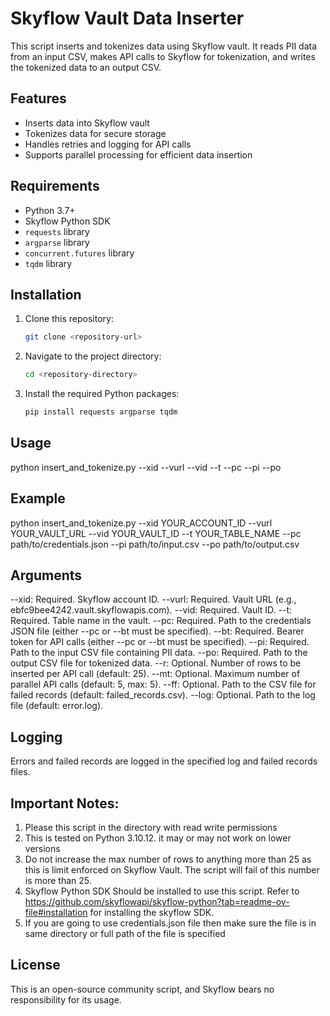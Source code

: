 # Skyflow Vault Data Inserter

This script inserts and tokenizes data using Skyflow vault. It reads PII data from an input CSV, makes API calls to Skyflow for tokenization, and writes the tokenized data to an output CSV.

## Features

- Inserts data into Skyflow vault
- Tokenizes data for secure storage
- Handles retries and logging for API calls
- Supports parallel processing for efficient data insertion

## Requirements

- Python 3.7+
- Skyflow Python SDK
- `requests` library
- `argparse` library
- `concurrent.futures` library
- `tqdm` library


## Installation

1. Clone this repository:
    ```sh
    git clone <repository-url>
    ```
2. Navigate to the project directory:
    ```sh
    cd <repository-directory>
    ```
3. Install the required Python packages:
    ```sh
    pip install requests argparse tqdm
    ```

## Usage

python insert_and_tokenize.py --xid <Skyflow account ID> --vurl <Vault URL> --vid <Vault ID> --t <Table name> --pc <Path to credentials JSON> --pi <Path to input CSV> --po <Path to output CSV>

## Example
python insert_and_tokenize.py --xid YOUR_ACCOUNT_ID --vurl YOUR_VAULT_URL --vid YOUR_VAULT_ID --t YOUR_TABLE_NAME --pc path/to/credentials.json --pi path/to/input.csv --po path/to/output.csv

## Arguments

--xid:  Required. Skyflow account ID.
--vurl: Required. Vault URL (e.g., ebfc9bee4242.vault.skyflowapis.com).
--vid:  Required. Vault ID.
--t:    Required. Table name in the vault.
--pc:   Required. Path to the credentials JSON file (either --pc or --bt must be specified).
--bt:   Required. Bearer token for API calls (either --pc or --bt must be specified).
--pi:   Required. Path to the input CSV file containing PII data.
--po:   Required. Path to the output CSV file for tokenized data.
--r:    Optional. Number of rows to be inserted per API call (default: 25).
--mt:   Optional. Maximum number of parallel API calls (default: 5, max: 5).
--ff:   Optional. Path to the CSV file for failed records (default: failed_records.csv).
--log:  Optional. Path to the log file (default: error.log).

## Logging

Errors and failed records are logged in the specified log and failed records files.

## Important Notes:

1. Please this script in the directory with read write permissions
2. This is tested on Python 3.10.12. it may or may not work on lower versions
3. Do not increase the max number of rows to anything more than 25 as this is limit enforced on Skyflow Vault. The script will fail of this number is more than 25.
4. Skyflow Python SDK Should be installed to use this script. Refer to https://github.com/skyflowapi/skyflow-python?tab=readme-ov-file#installation for installing the skyflow SDK.
5. If you are going to use credentials.json file then make sure the file is in same directory or full path of the file is specified

## License

This is an open-source community script, and Skyflow bears no responsibility for its usage.